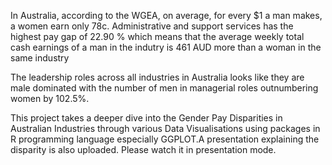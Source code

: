 In Australia, according to the WGEA, on average, for every $1 a man makes, a women earn only 78c. Administrative and support services has the highest pay gap of 22.90 % which means that the average weekly total cash earnings of a man in the indutry is 461 AUD more than a woman in the same industry

The leadership roles across all industries in Australia looks like they are male dominated with the number of men in managerial roles outnumbering women by 102.5%.

This project takes a deeper dive into the Gender Pay Disparities in Australian Industries through various Data Visualisations using packages in R programming language especially GGPLOT.A presentation explaining the disparity is also uploaded. Please watch it in presentation mode.
